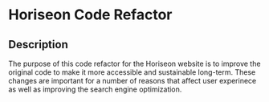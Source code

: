 # Horiseon Code Refactor

## Description

The purpose of this code refactor for the Horiseon website is to improve the original code to make it more accessible and sustainable long-term. These changes are important for a number of reasons that affect user experinece as well as improving the search engine optimization.
